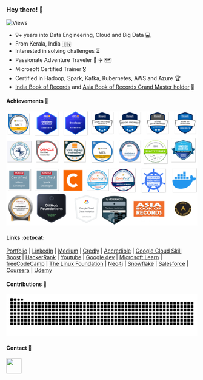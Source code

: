 ### Hey there!  :wave:
![Views](https://komarev.com/ghpvc/?username=appuv)
- 9+ years into Data Engineering, Cloud and Big Data :computer:
- From Kerala, India :india:
- Interested in solving challenges :hourglass_flowing_sand:
- Passionate Adventure Traveler :compass: :airplane: :world_map:
- Microsoft Certified Trainer :medal_military:
- Certified in Hadoop, Spark, Kafka, Kubernetes, AWS and Azure :trophy:
- [India Book of Records](https://indiabookofrecords.in/maximum-microsoft-certification-examinations-qualified-in-least-time/) and [Asia Book of Records Grand Master holder](https://www.asiabookofrecords.com/grand-master-appu-v/) :1st_place_medal:




#### Achievements  :medal_sports:
![alt text](images/badges.png)


#### Links :octocat:

[Portfolio](https://masterappu.com/) | [LinkedIn](https://www.linkedin.com/in/appuv) | [Medium](https://medium.com/@masterappu) | [Credly](https://www.credly.com/users/appuv) | [Accredible](https://www.credential.net/profile/appuv329546/wallet) | [Google Cloud Skill Boost](https://www.cloudskillsboost.google/public_profiles/aa816972-ce94-4ab8-bedd-18b7f7f3ac15) | [HackerRank](https://www.hackerrank.com/masterappu) | [Youtube](https://www.youtube.com/@techtalksbyappu) | [Google dev](https://g.dev/masterappu) | [Microsoft Learn](https://learn.microsoft.com/en-us/users/masterappu/) | [freeCodeCamp](https://www.freecodecamp.org/masterappu) | [The Linux Foundation](https://openprofile.dev/profile/masterappu) |  [Neo4j](https://graphacademy.neo4j.com/u/267affd9-3ce7-4450-8b1e-610e6092e676/) | [Snowflake](https://community.snowflake.com/s/profile/005VI0000089pd1) | [Salesforce](https://www.salesforce.com/trailblazer/masterappu) | [Coursera](https://www.coursera.org/user/cc432cfa7a98f1a65243633e371d1c20) | [Udemy](https://www.udemy.com/user/appu-v/)


#### Contributions 🐍

![Snake animation](https://raw.githubusercontent.com/appuv/appuv/output/github-contribution-grid-snake.svg)

#### Contact 🤙

<a href="https://t.me/masterappu">
    <img src="https://upload.wikimedia.org/wikipedia/commons/thumb/8/82/Telegram_logo.svg/2048px-Telegram_logo.svg.png" width="40" height="40">
</a>
